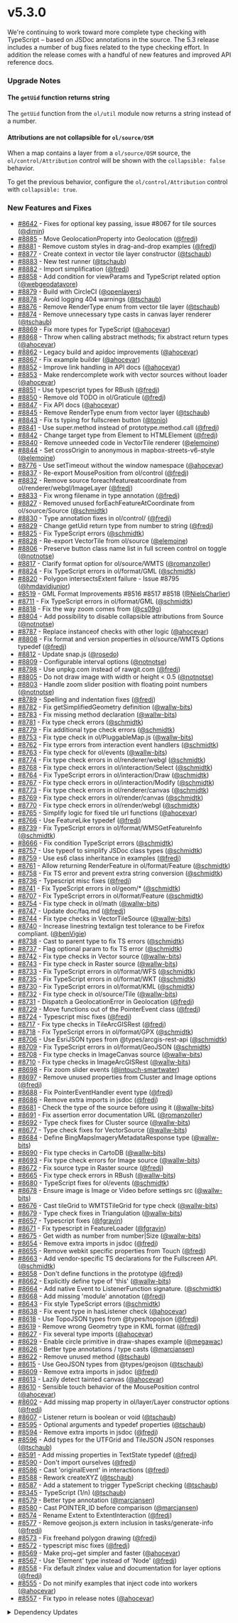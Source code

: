 # v5.3.0

We're continuing to work toward more complete type checking with TypeScript – based on JSDoc annotations in the source.  The 5.3 release includes a number of bug fixes related to the type checking effort.  In addition the release comes with a handful of new features and improved API reference docs.

### Upgrade Notes

#### The `getUid` function returns string

The `getUid` function from the `ol/util` module now returns a string instead of a number.

#### Attributions are not collapsible for `ol/source/OSM`

When a map contains a layer from a `ol/source/OSM` source, the `ol/control/Attribution` control will be shown with the `collapsible: false` behavior.

To get the previous behavior, configure the `ol/control/Attribution` control with `collapsible: true`. 

### New Features and Fixes

 * [#8642](https://github.com/openlayers/openlayers/pull/8642) - Fixes for optional key passing, issue #8067 for tile sources ([@dimin](https://github.com/dimin))
 * [#8885](https://github.com/openlayers/openlayers/pull/8885) - Move GeolocationProperty into Geolocation ([@fredj](https://github.com/fredj))
 * [#8881](https://github.com/openlayers/openlayers/pull/8881) - Remove custom styles in drag-and-drop examples ([@fredj](https://github.com/fredj))
 * [#8877](https://github.com/openlayers/openlayers/pull/8877) - Create context in vector tile layer constructor ([@tschaub](https://github.com/tschaub))
 * [#8883](https://github.com/openlayers/openlayers/pull/8883) - New test runner ([@tschaub](https://github.com/tschaub))
 * [#8882](https://github.com/openlayers/openlayers/pull/8882) - Import simplification ([@fredj](https://github.com/fredj))
 * [#8858](https://github.com/openlayers/openlayers/pull/8858) - Add condition for viewParams and TypeScript related option ([@webgeodatavore](https://github.com/webgeodatavore))
 * [#8879](https://github.com/openlayers/openlayers/pull/8879) - Build with CircleCI ([@openlayers](https://github.com/openlayers))
 * [#8878](https://github.com/openlayers/openlayers/pull/8878) - Avoid logging 404 warnings ([@tschaub](https://github.com/tschaub))
 * [#8876](https://github.com/openlayers/openlayers/pull/8876) - Remove RenderType enum from vector tile layer ([@tschaub](https://github.com/tschaub))
 * [#8874](https://github.com/openlayers/openlayers/pull/8874) - Remove unnecessary type casts in canvas layer renderer ([@tschaub](https://github.com/tschaub))
 * [#8869](https://github.com/openlayers/openlayers/pull/8869) - Fix more types for TypeScript ([@ahocevar](https://github.com/ahocevar))
 * [#8868](https://github.com/openlayers/openlayers/pull/8868) - Throw when calling abstract methods; fix abstract return types ([@ahocevar](https://github.com/ahocevar))
 * [#8862](https://github.com/openlayers/openlayers/pull/8862) - Legacy build and apidoc improvements ([@ahocevar](https://github.com/ahocevar))
 * [#8867](https://github.com/openlayers/openlayers/pull/8867) - Fix example builder ([@ahocevar](https://github.com/ahocevar))
 * [#8852](https://github.com/openlayers/openlayers/pull/8852) - Improve link handling in API docs ([@ahocevar](https://github.com/ahocevar))
 * [#8853](https://github.com/openlayers/openlayers/pull/8853) - Make rendercomplete work with vector sources without loader ([@ahocevar](https://github.com/ahocevar))
 * [#8851](https://github.com/openlayers/openlayers/pull/8851) - Use typescript types for RBush ([@fredj](https://github.com/fredj))
 * [#8850](https://github.com/openlayers/openlayers/pull/8850) - Remove old TODO in ol/Graticule ([@fredj](https://github.com/fredj))
 * [#8847](https://github.com/openlayers/openlayers/pull/8847) - Fix API docs ([@ahocevar](https://github.com/ahocevar))
 * [#8845](https://github.com/openlayers/openlayers/pull/8845) - Remove RenderType enum from vector layer ([@tschaub](https://github.com/tschaub))
 * [#8843](https://github.com/openlayers/openlayers/pull/8843) - Fix ts typing for fullscreen button ([@tonio](https://github.com/tonio))
 * [#8841](https://github.com/openlayers/openlayers/pull/8841) - Use super.method instead of prototype.method.call ([@fredj](https://github.com/fredj))
 * [#8842](https://github.com/openlayers/openlayers/pull/8842) - Change target type from Element to HTMLElement ([@fredj](https://github.com/fredj))
 * [#8840](https://github.com/openlayers/openlayers/pull/8840) - Remove unneeded code in VectorTile renderer ([@elemoine](https://github.com/elemoine))
 * [#8844](https://github.com/openlayers/openlayers/pull/8844) - Set crossOrigin to anonymous in mapbox-streets-v6-style ([@elemoine](https://github.com/elemoine))
 * [#8776](https://github.com/openlayers/openlayers/pull/8776) - Use setTimeout without the window namespace ([@ahocevar](https://github.com/ahocevar))
 * [#8837](https://github.com/openlayers/openlayers/pull/8837) - Re-export MousePosition from ol/control ([@fredj](https://github.com/fredj))
 * [#8832](https://github.com/openlayers/openlayers/pull/8832) - Remove source foreachfeatureatcoordinate from ol/renderer/webgl/ImageLayer ([@fredj](https://github.com/fredj))
 * [#8833](https://github.com/openlayers/openlayers/pull/8833) - Fix wrong filename in type annotation ([@fredj](https://github.com/fredj))
 * [#8827](https://github.com/openlayers/openlayers/pull/8827) - Removed unused forEachFeatureAtCoordinate from ol/source/Source ([@schmidtk](https://github.com/schmidtk))
 * [#8830](https://github.com/openlayers/openlayers/pull/8830) - Type annotation fixes in ol/control/ ([@fredj](https://github.com/fredj))
 * [#8829](https://github.com/openlayers/openlayers/pull/8829) - Change getUid return type from number to string ([@fredj](https://github.com/fredj))
 * [#8825](https://github.com/openlayers/openlayers/pull/8825) - Fix TypeScript errors ([@schmidtk](https://github.com/schmidtk))
 * [#8828](https://github.com/openlayers/openlayers/pull/8828) - Re-export VectorTile from ol/source ([@elemoine](https://github.com/elemoine))
 * [#8806](https://github.com/openlayers/openlayers/pull/8806) - Preserve button class name list in full screen control on toggle ([@notnotse](https://github.com/notnotse))
 * [#8817](https://github.com/openlayers/openlayers/pull/8817) - Clarify format option for ol/source/WMTS ([@romanzoller](https://github.com/romanzoller))
 * [#8824](https://github.com/openlayers/openlayers/pull/8824) - Fix TypeScript errors in ol/format/GML ([@schmidtk](https://github.com/schmidtk))
 * [#8820](https://github.com/openlayers/openlayers/pull/8820) - Polygon intersectsExtent failure - Issue #8795 ([@hmdavidjunior](https://github.com/hmdavidjunior))
 * [#8519](https://github.com/openlayers/openlayers/pull/8519) - GML Format Improvements #8516 #8517 #8518 ([@NielsCharlier](https://github.com/NielsCharlier))
 * [#8711](https://github.com/openlayers/openlayers/pull/8711) - Fix TypeScript errors in ol/format/GML ([@schmidtk](https://github.com/schmidtk))
 * [#8818](https://github.com/openlayers/openlayers/pull/8818) - Fix the way zoom comes from ([@cs09g](https://github.com/cs09g))
 * [#8804](https://github.com/openlayers/openlayers/pull/8804) - Add possibility to disable collapsible attributions from Source ([@notnotse](https://github.com/notnotse))
 * [#8787](https://github.com/openlayers/openlayers/pull/8787) - Replace instanceof checks with other logic ([@ahocevar](https://github.com/ahocevar))
 * [#8808](https://github.com/openlayers/openlayers/pull/8808) - Fix format and version properties in ol/source/WMTS Options typedef ([@fredj](https://github.com/fredj))
 * [#8812](https://github.com/openlayers/openlayers/pull/8812) - Update snap.js ([@rosedo](https://github.com/rosedo))
 * [#8809](https://github.com/openlayers/openlayers/pull/8809) - Configurable interval options ([@notnotse](https://github.com/notnotse))
 * [#8798](https://github.com/openlayers/openlayers/pull/8798) - Use unpkg.com instead of rawgit.com ([@fredj](https://github.com/fredj))
 * [#8805](https://github.com/openlayers/openlayers/pull/8805) - Do not draw image with width or height < 0.5 ([@notnotse](https://github.com/notnotse))
 * [#8803](https://github.com/openlayers/openlayers/pull/8803) - Handle zoom slider position with floating point numbers ([@notnotse](https://github.com/notnotse))
 * [#8789](https://github.com/openlayers/openlayers/pull/8789) - Spelling and indentation fixes ([@fredj](https://github.com/fredj))
 * [#8782](https://github.com/openlayers/openlayers/pull/8782) - Fix getSimplifiedGeometry definition ([@wallw-bits](https://github.com/wallw-bits))
 * [#8783](https://github.com/openlayers/openlayers/pull/8783) - Fix missing method declaration ([@wallw-bits](https://github.com/wallw-bits))
 * [#8781](https://github.com/openlayers/openlayers/pull/8781) - Fix type check errors ([@schmidtk](https://github.com/schmidtk))
 * [#8779](https://github.com/openlayers/openlayers/pull/8779) - Fix additional type check errors ([@schmidtk](https://github.com/schmidtk))
 * [#8753](https://github.com/openlayers/openlayers/pull/8753) - Fix type check in ol/PluggableMap.js ([@wallw-bits](https://github.com/wallw-bits))
 * [#8762](https://github.com/openlayers/openlayers/pull/8762) - Fix type errors from interaction event handlers ([@schmidtk](https://github.com/schmidtk))
 * [#8763](https://github.com/openlayers/openlayers/pull/8763) - Fix type check for ol/events ([@wallw-bits](https://github.com/wallw-bits))
 * [#8774](https://github.com/openlayers/openlayers/pull/8774) - Fix type check errors in ol/renderer/webgl ([@schmidtk](https://github.com/schmidtk))
 * [#8768](https://github.com/openlayers/openlayers/pull/8768) - Fix type check errors in ol/interaction/Select ([@schmidtk](https://github.com/schmidtk))
 * [#8764](https://github.com/openlayers/openlayers/pull/8764) - Fix TypeScript errors in ol/interaction/Draw ([@schmidtk](https://github.com/schmidtk))
 * [#8767](https://github.com/openlayers/openlayers/pull/8767) - Fix type check errors in ol/interaction/Modify ([@schmidtk](https://github.com/schmidtk))
 * [#8773](https://github.com/openlayers/openlayers/pull/8773) - Fix type check errors in ol/renderer/canvas ([@schmidtk](https://github.com/schmidtk))
 * [#8769](https://github.com/openlayers/openlayers/pull/8769) - Fix type check errors in ol/render/canvas ([@schmidtk](https://github.com/schmidtk))
 * [#8770](https://github.com/openlayers/openlayers/pull/8770) - Fix type check errors in ol/render/webgl ([@schmidtk](https://github.com/schmidtk))
 * [#8765](https://github.com/openlayers/openlayers/pull/8765) - Simplify logic for fixed tile url functions ([@ahocevar](https://github.com/ahocevar))
 * [#8766](https://github.com/openlayers/openlayers/pull/8766) - Use FeatureLike typedef ([@fredj](https://github.com/fredj))
 * [#8739](https://github.com/openlayers/openlayers/pull/8739) - Fix TypeScript errors in ol/format/WMSGetFeatureInfo ([@schmidtk](https://github.com/schmidtk))
 * [#8666](https://github.com/openlayers/openlayers/pull/8666) - Fix condition TypeScript errors ([@schmidtk](https://github.com/schmidtk))
 * [#8757](https://github.com/openlayers/openlayers/pull/8757) - Use typeof to simplify JSDoc class types ([@schmidtk](https://github.com/schmidtk))
 * [#8759](https://github.com/openlayers/openlayers/pull/8759) - Use es6 class inheritance in examples ([@fredj](https://github.com/fredj))
 * [#8761](https://github.com/openlayers/openlayers/pull/8761) - Allow returning RenderFeature in ol/format/Feature ([@schmidtk](https://github.com/schmidtk))
 * [#8758](https://github.com/openlayers/openlayers/pull/8758) - Fix TS error and prevent extra string conversion ([@schmidtk](https://github.com/schmidtk))
 * [#8736](https://github.com/openlayers/openlayers/pull/8736) - Typescript misc fixes ([@fredj](https://github.com/fredj))
 * [#8741](https://github.com/openlayers/openlayers/pull/8741) - Fix TypeScript errors in ol/geom/* ([@schmidtk](https://github.com/schmidtk))
 * [#8707](https://github.com/openlayers/openlayers/pull/8707) - Fix TypeScript errors in ol/format/Feature ([@schmidtk](https://github.com/schmidtk))
 * [#8754](https://github.com/openlayers/openlayers/pull/8754) - Fix type check in ol/math ([@wallw-bits](https://github.com/wallw-bits))
 * [#8747](https://github.com/openlayers/openlayers/pull/8747) - Update doc/faq.md ([@fredj](https://github.com/fredj))
 * [#8744](https://github.com/openlayers/openlayers/pull/8744) - Fix type checks in VectorTileSource ([@wallw-bits](https://github.com/wallw-bits))
 * [#8740](https://github.com/openlayers/openlayers/pull/8740) - Increase linestring textalign test tolerance to be Firefox compliant. ([@benVigie](https://github.com/benVigie))
 * [#8738](https://github.com/openlayers/openlayers/pull/8738) - Cast to parent type to fix TS errors ([@schmidtk](https://github.com/schmidtk))
 * [#8737](https://github.com/openlayers/openlayers/pull/8737) - Flag optional param to fix TS error ([@schmidtk](https://github.com/schmidtk))
 * [#8742](https://github.com/openlayers/openlayers/pull/8742) - Fix type checks in Vector source ([@wallw-bits](https://github.com/wallw-bits))
 * [#8743](https://github.com/openlayers/openlayers/pull/8743) - Fix type check in Raster source ([@wallw-bits](https://github.com/wallw-bits))
 * [#8733](https://github.com/openlayers/openlayers/pull/8733) - Fix TypeScript errors in ol/format/WFS ([@schmidtk](https://github.com/schmidtk))
 * [#8735](https://github.com/openlayers/openlayers/pull/8735) - Fix TypeScript errors in ol/format/WKT ([@schmidtk](https://github.com/schmidtk))
 * [#8730](https://github.com/openlayers/openlayers/pull/8730) - Fix TypeScript errors in ol/format/KML ([@schmidtk](https://github.com/schmidtk))
 * [#8732](https://github.com/openlayers/openlayers/pull/8732) - Fix type check in ol/source/Tile ([@wallw-bits](https://github.com/wallw-bits))
 * [#8731](https://github.com/openlayers/openlayers/pull/8731) - Dispatch a GeolocationError in Geolocation ([@fredj](https://github.com/fredj))
 * [#8729](https://github.com/openlayers/openlayers/pull/8729) - Move functions out of the PointerEvent class ([@fredj](https://github.com/fredj))
 * [#8724](https://github.com/openlayers/openlayers/pull/8724) - Typescript misc fixes ([@fredj](https://github.com/fredj))
 * [#8717](https://github.com/openlayers/openlayers/pull/8717) - Fix type checks in TileArcGISRest ([@fredj](https://github.com/fredj))
 * [#8718](https://github.com/openlayers/openlayers/pull/8718) - Fix TypeScript errors in ol/format/GPX ([@schmidtk](https://github.com/schmidtk))
 * [#8706](https://github.com/openlayers/openlayers/pull/8706) - Use EsriJSON types from @types/arcgis-rest-api ([@schmidtk](https://github.com/schmidtk))
 * [#8709](https://github.com/openlayers/openlayers/pull/8709) - Fix TypeScript errors in ol/format/GeoJSON ([@schmidtk](https://github.com/schmidtk))
 * [#8708](https://github.com/openlayers/openlayers/pull/8708) - Fix type checks in ImageCanvas source ([@wallw-bits](https://github.com/wallw-bits))
 * [#8710](https://github.com/openlayers/openlayers/pull/8710) - Fix type checks in ImageArcGISRest ([@wallw-bits](https://github.com/wallw-bits))
 * [#8698](https://github.com/openlayers/openlayers/pull/8698) - Fix zoom slider events ([@intouch-smartwater](https://github.com/intouch-smartwater))
 * [#8697](https://github.com/openlayers/openlayers/pull/8697) - Remove unused properties from Cluster and Image options ([@fredj](https://github.com/fredj))
 * [#8688](https://github.com/openlayers/openlayers/pull/8688) - Fix PointerEventHandler event type ([@fredj](https://github.com/fredj))
 * [#8686](https://github.com/openlayers/openlayers/pull/8686) - Remove extra imports in jsdoc ([@fredj](https://github.com/fredj))
 * [#8681](https://github.com/openlayers/openlayers/pull/8681) - Check the type of the source before using it ([@wallw-bits](https://github.com/wallw-bits))
 * [#8691](https://github.com/openlayers/openlayers/pull/8691) - Fix assertion error documentation URL ([@romanzoller](https://github.com/romanzoller))
 * [#8692](https://github.com/openlayers/openlayers/pull/8692) - Type check fixes for Cluster source ([@wallw-bits](https://github.com/wallw-bits))
 * [#8677](https://github.com/openlayers/openlayers/pull/8677) - Type check fixes for VectorSource ([@wallw-bits](https://github.com/wallw-bits))
 * [#8684](https://github.com/openlayers/openlayers/pull/8684) - Define BingMapsImageryMetadataResponse type ([@wallw-bits](https://github.com/wallw-bits))
 * [#8690](https://github.com/openlayers/openlayers/pull/8690) - Fix type checks in CartoDB ([@wallw-bits](https://github.com/wallw-bits))
 * [#8693](https://github.com/openlayers/openlayers/pull/8693) - Fix type check errors for Image source ([@wallw-bits](https://github.com/wallw-bits))
 * [#8672](https://github.com/openlayers/openlayers/pull/8672) - Fix source type in Raster source ([@fredj](https://github.com/fredj))
 * [#8665](https://github.com/openlayers/openlayers/pull/8665) - Fix type check errors in RBush ([@wallw-bits](https://github.com/wallw-bits))
 * [#8680](https://github.com/openlayers/openlayers/pull/8680) - TypeScript fixes for ol/events ([@schmidtk](https://github.com/schmidtk))
 * [#8678](https://github.com/openlayers/openlayers/pull/8678) - Ensure image is Image or Video before settings src ([@wallw-bits](https://github.com/wallw-bits))
 * [#8676](https://github.com/openlayers/openlayers/pull/8676) - Cast tileGrid to WMTSTileGrid for type check ([@wallw-bits](https://github.com/wallw-bits))
 * [#8679](https://github.com/openlayers/openlayers/pull/8679) - Type check fixes in Triangulation ([@wallw-bits](https://github.com/wallw-bits))
 * [#8657](https://github.com/openlayers/openlayers/pull/8657) - Typescript fixes ([@fgravin](https://github.com/fgravin))
 * [#8671](https://github.com/openlayers/openlayers/pull/8671) - Fix typescript in FeatureLoader ([@fgravin](https://github.com/fgravin))
 * [#8675](https://github.com/openlayers/openlayers/pull/8675) - Get width as number from number|Size ([@wallw-bits](https://github.com/wallw-bits))
 * [#8654](https://github.com/openlayers/openlayers/pull/8654) - Remove extra imports in jsdoc ([@fredj](https://github.com/fredj))
 * [#8655](https://github.com/openlayers/openlayers/pull/8655) - Remove webkit specific properties from Touch ([@fredj](https://github.com/fredj))
 * [#8663](https://github.com/openlayers/openlayers/pull/8663) - Add vendor-specific TS declarations for the Fullscreen API. ([@schmidtk](https://github.com/schmidtk))
 * [#8658](https://github.com/openlayers/openlayers/pull/8658) - Don't define functions in the prototype ([@fredj](https://github.com/fredj))
 * [#8662](https://github.com/openlayers/openlayers/pull/8662) - Explicitly define type of 'this' ([@wallw-bits](https://github.com/wallw-bits))
 * [#8664](https://github.com/openlayers/openlayers/pull/8664) - Add native Event to ListenerFunction signature. ([@schmidtk](https://github.com/schmidtk))
 * [#8668](https://github.com/openlayers/openlayers/pull/8668) - Add missing 'module' annotation ([@fredj](https://github.com/fredj))
 * [#8643](https://github.com/openlayers/openlayers/pull/8643) - Fix style TypeScript errors ([@schmidtk](https://github.com/schmidtk))
 * [#8638](https://github.com/openlayers/openlayers/pull/8638) - Fix event type in hasListener check ([@ahocevar](https://github.com/ahocevar))
 * [#8618](https://github.com/openlayers/openlayers/pull/8618) - Use TopoJSON types from @types/topojson ([@fredj](https://github.com/fredj))
 * [#8619](https://github.com/openlayers/openlayers/pull/8619) - Remove wrong Geometry type in KML format ([@fredj](https://github.com/fredj))
 * [#8627](https://github.com/openlayers/openlayers/pull/8627) - Fix several type imports ([@ahocevar](https://github.com/ahocevar))
 * [#8629](https://github.com/openlayers/openlayers/pull/8629) - Enable circle primitive in draw-shapes example ([@megawac](https://github.com/megawac))
 * [#8626](https://github.com/openlayers/openlayers/pull/8626) - Better type annotations / type casts ([@marcjansen](https://github.com/marcjansen))
 * [#8622](https://github.com/openlayers/openlayers/pull/8622) - Remove unused method ([@tschaub](https://github.com/tschaub))
 * [#8615](https://github.com/openlayers/openlayers/pull/8615) - Use GeoJSON types from @types/geojson ([@tschaub](https://github.com/tschaub))
 * [#8609](https://github.com/openlayers/openlayers/pull/8609) - Remove extra imports in jsdoc ([@fredj](https://github.com/fredj))
 * [#8613](https://github.com/openlayers/openlayers/pull/8613) - Lazily detect tainted canvas ([@ahocevar](https://github.com/ahocevar))
 * [#8610](https://github.com/openlayers/openlayers/pull/8610) - Sensible touch behavior of the MousePosition control ([@ahocevar](https://github.com/ahocevar))
 * [#8602](https://github.com/openlayers/openlayers/pull/8602) - Add missing map property in ol/layer/Layer constructor options ([@fredj](https://github.com/fredj))
 * [#8607](https://github.com/openlayers/openlayers/pull/8607) - Listener return is boolean or void ([@tschaub](https://github.com/tschaub))
 * [#8595](https://github.com/openlayers/openlayers/pull/8595) - Optional arguments and typedef properties ([@tschaub](https://github.com/tschaub))
 * [#8594](https://github.com/openlayers/openlayers/pull/8594) - Remove extra imports in jsdoc ([@fredj](https://github.com/fredj))
 * [#8596](https://github.com/openlayers/openlayers/pull/8596) - Add types for the UTFGrid and TileJSON JSON responses ([@tschaub](https://github.com/tschaub))
 * [#8591](https://github.com/openlayers/openlayers/pull/8591) - Add missing properties in TextState typedef ([@fredj](https://github.com/fredj))
 * [#8590](https://github.com/openlayers/openlayers/pull/8590) - Don't import ourselves ([@fredj](https://github.com/fredj))
 * [#8586](https://github.com/openlayers/openlayers/pull/8586) - Cast 'originalEvent' in interactions ([@fredj](https://github.com/fredj))
 * [#8588](https://github.com/openlayers/openlayers/pull/8588) - Rework createXYZ ([@tschaub](https://github.com/tschaub))
 * [#8587](https://github.com/openlayers/openlayers/pull/8587) - Add a statement to trigger TypeScript checking ([@tschaub](https://github.com/tschaub))
 * [#8345](https://github.com/openlayers/openlayers/pull/8345) - TypeScript (1/n) ([@tschaub](https://github.com/tschaub))
 * [#8579](https://github.com/openlayers/openlayers/pull/8579) - Better type annotation ([@marcjansen](https://github.com/marcjansen))
 * [#8580](https://github.com/openlayers/openlayers/pull/8580) - Cast POINTER_ID before comparison ([@marcjansen](https://github.com/marcjansen))
 * [#8574](https://github.com/openlayers/openlayers/pull/8574) - Rename Extent to ExtentInteraction ([@fredj](https://github.com/fredj))
 * [#8577](https://github.com/openlayers/openlayers/pull/8577) - Remove geojson.js extern inclusion in tasks/generate-info ([@fredj](https://github.com/fredj))
 * [#8573](https://github.com/openlayers/openlayers/pull/8573) - Fix freehand polygon drawing ([@fredj](https://github.com/fredj))
 * [#8572](https://github.com/openlayers/openlayers/pull/8572) - typescript misc fixes ([@fredj](https://github.com/fredj))
 * [#8569](https://github.com/openlayers/openlayers/pull/8569) - Make proj~get simpler and faster ([@ahocevar](https://github.com/ahocevar))
 * [#8567](https://github.com/openlayers/openlayers/pull/8567) - Use 'Element' type instead of 'Node' ([@fredj](https://github.com/fredj))
 * [#8558](https://github.com/openlayers/openlayers/pull/8558) - Fix default zIndex value and documentation for layer options ([@fredj](https://github.com/fredj))
 * [#8555](https://github.com/openlayers/openlayers/pull/8555) - Do not minify examples that inject code into workers ([@ahocevar](https://github.com/ahocevar))
 * [#8557](https://github.com/openlayers/openlayers/pull/8557) - Fix typo in release notes ([@ahocevar](https://github.com/ahocevar))


<details>
  <summary>Dependency Updates</summary>

 * [#8884](https://github.com/openlayers/openlayers/pull/8884) - Update webpack to the latest version 🚀 ([@openlayers](https://github.com/openlayers))
 * [#8880](https://github.com/openlayers/openlayers/pull/8880) - Update webpack to the latest version 🚀 ([@openlayers](https://github.com/openlayers))
 * [#8872](https://github.com/openlayers/openlayers/pull/8872) - Update webpack to the latest version 🚀 ([@openlayers](https://github.com/openlayers))
 * [#8860](https://github.com/openlayers/openlayers/pull/8860) - Update webpack to the latest version 🚀 ([@openlayers](https://github.com/openlayers))
 * [#8855](https://github.com/openlayers/openlayers/pull/8855) - Update webpack to the latest version 🚀 ([@openlayers](https://github.com/openlayers))
 * [#8838](https://github.com/openlayers/openlayers/pull/8838) - Update webpack to the latest version 🚀 ([@openlayers](https://github.com/openlayers))
 * [#8834](https://github.com/openlayers/openlayers/pull/8834) - Update webpack to the latest version 🚀 ([@openlayers](https://github.com/openlayers))
 * [#8799](https://github.com/openlayers/openlayers/pull/8799) - Update rollup to the latest version 🚀 ([@openlayers](https://github.com/openlayers))
 * [#8796](https://github.com/openlayers/openlayers/pull/8796) - Update rollup-plugin-commonjs to the latest version 🚀 ([@openlayers](https://github.com/openlayers))
 * [#8793](https://github.com/openlayers/openlayers/pull/8793) - Update rollup-plugin-buble to the latest version 🚀 ([@openlayers](https://github.com/openlayers))
 * [#8794](https://github.com/openlayers/openlayers/pull/8794) - Update rollup to the latest version 🚀 ([@openlayers](https://github.com/openlayers))
 * [#8788](https://github.com/openlayers/openlayers/pull/8788) - Update front-matter to the latest version 🚀 ([@openlayers](https://github.com/openlayers))
 * [#8785](https://github.com/openlayers/openlayers/pull/8785) - chore(package): update rollup to version 0.66.4 ([@openlayers](https://github.com/openlayers))
 * [#8719](https://github.com/openlayers/openlayers/pull/8719) - Update marked to the latest version 🚀 ([@openlayers](https://github.com/openlayers))
 * [#8714](https://github.com/openlayers/openlayers/pull/8714) - chore(package): update webpack to version 4.20.2 ([@openlayers](https://github.com/openlayers))
 * [#8703](https://github.com/openlayers/openlayers/pull/8703) - Update webpack to the latest version 🚀 ([@openlayers](https://github.com/openlayers))
 * [#8646](https://github.com/openlayers/openlayers/pull/8646) - Update mustache to the latest version 🚀 ([@openlayers](https://github.com/openlayers))
 * [#8645](https://github.com/openlayers/openlayers/pull/8645) - Update rollup-plugin-uglify to the latest version 🚀 ([@openlayers](https://github.com/openlayers))
 * [#8685](https://github.com/openlayers/openlayers/pull/8685) - Update rollup to the latest version 🚀 ([@openlayers](https://github.com/openlayers))
 * [#8683](https://github.com/openlayers/openlayers/pull/8683) - Update rollup to the latest version 🚀 ([@openlayers](https://github.com/openlayers))
 * [#8656](https://github.com/openlayers/openlayers/pull/8656) - chore(package): update rollup-plugin-commonjs to version 9.1.8 ([@openlayers](https://github.com/openlayers))
 * [#8667](https://github.com/openlayers/openlayers/pull/8667) - chore(package): update uglifyjs-webpack-plugin to version 2.0.1 ([@openlayers](https://github.com/openlayers))
 * [#8661](https://github.com/openlayers/openlayers/pull/8661) - Update webpack to the latest version 🚀 ([@openlayers](https://github.com/openlayers))
 * [#8644](https://github.com/openlayers/openlayers/pull/8644) - Update rollup to the latest version 🚀 ([@openlayers](https://github.com/openlayers))
 * [#8631](https://github.com/openlayers/openlayers/pull/8631) - Update webpack to the latest version 🚀 ([@openlayers](https://github.com/openlayers))
 * [#8630](https://github.com/openlayers/openlayers/pull/8630) - Update webpack to the latest version 🚀 ([@openlayers](https://github.com/openlayers))
 * [#8617](https://github.com/openlayers/openlayers/pull/8617) - chore(package): update webpack to version 4.18.0 ([@openlayers](https://github.com/openlayers))
 * [#8589](https://github.com/openlayers/openlayers/pull/8589) - Update rollup to the latest version 🚀 ([@openlayers](https://github.com/openlayers))
 * [#8581](https://github.com/openlayers/openlayers/pull/8581) - Update rollup-plugin-node-resolve to the latest version 🚀 ([@openlayers](https://github.com/openlayers))
 * [#8585](https://github.com/openlayers/openlayers/pull/8585) - Update rollup to the latest version 🚀 ([@openlayers](https://github.com/openlayers))
 * [#8578](https://github.com/openlayers/openlayers/pull/8578) - Update webpack to the latest version 🚀 ([@openlayers](https://github.com/openlayers))
 * [#8563](https://github.com/openlayers/openlayers/pull/8563) - Update rollup-plugin-uglify to the latest version 🚀 ([@openlayers](https://github.com/openlayers))
 * [#8561](https://github.com/openlayers/openlayers/pull/8561) - Update rollup-plugin-uglify to the latest version 🚀 ([@openlayers](https://github.com/openlayers))


</details>
